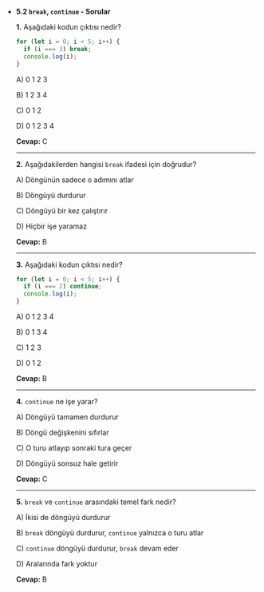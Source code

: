 - **5.2 `break`, `continue` - Sorular**
    
    **1.** Aşağıdaki kodun çıktısı nedir?
    
    ```jsx
    for (let i = 0; i < 5; i++) {
      if (i === 3) break;
      console.log(i);
    }
    ```
    
    A) 0 1 2 3
    
    B) 1 2 3 4
    
    C) 0 1 2
    
    D) 0 1 2 3 4
    
    **Cevap:** C
    
    ---
    
    **2.** Aşağıdakilerden hangisi `break` ifadesi için doğrudur?
    
    A) Döngünün sadece o adımını atlar
    
    B) Döngüyü durdurur
    
    C) Döngüyü bir kez çalıştırır
    
    D) Hiçbir işe yaramaz
    
    **Cevap:** B
    
    ---
    
    **3.** Aşağıdaki kodun çıktısı nedir?
    
    ```jsx
    for (let i = 0; i < 5; i++) {
      if (i === 2) continue;
      console.log(i);
    }
    ```
    
    A) 0 1 2 3 4
    
    B) 0 1 3 4
    
    C) 1 2 3
    
    D) 0 1 2
    
    **Cevap:** B
    
    ---
    
    **4.** `continue` ne işe yarar?
    
    A) Döngüyü tamamen durdurur
    
    B) Döngü değişkenini sıfırlar
    
    C) O turu atlayıp sonraki tura geçer
    
    D) Döngüyü sonsuz hale getirir
    
    **Cevap:** C
    
    ---
    
    **5.** `break` ve `continue` arasındaki temel fark nedir?
    
    A) İkisi de döngüyü durdurur
    
    B) `break` döngüyü durdurur, `continue` yalnızca o turu atlar
    
    C) `continue` döngüyü durdurur, `break` devam eder
    
    D) Aralarında fark yoktur
    
    **Cevap:** B